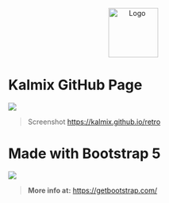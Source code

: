 <p align="center">
  <a href="https://kalmix.github.io/">
    <img src="https://i.imgur.com/Fwl4LEd.png" alt="Logo" width=100 height=100>
  </a>

# Kalmix GitHub Page

![](https://i.imgur.com/tj8VSCK.png)

> Screenshot https://kalmix.github.io/retro





# Made with Bootstrap 5



![](https://i.imgur.com/TnQOhu7.png)

> **More info at:**
https://getbootstrap.com/
